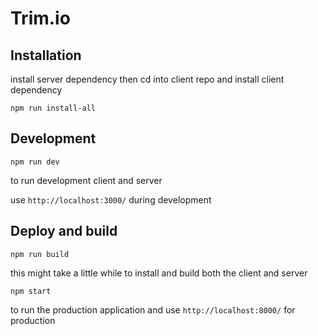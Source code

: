 # Trim.io

## Installation

install server dependency then cd into client repo and install client dependency
```
npm run install-all
```

## Development

```
npm run dev
```
to run development client and server

use `http://localhost:3000/` during development

## Deploy and build

```
npm run build
```
this might take a little while to install and build both the client and server

```
npm start
```

to run the production application and use `http://localhost:8000/` for production
